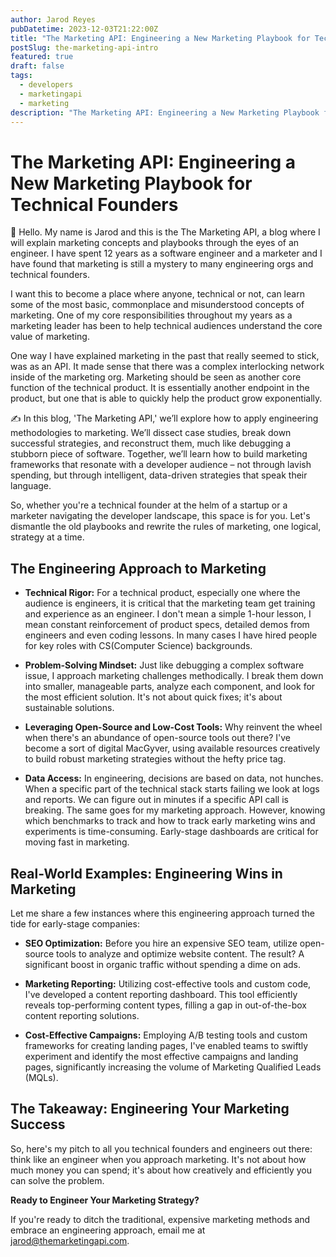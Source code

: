 ```yaml
---
author: Jarod Reyes
pubDatetime: 2023-12-03T21:22:00Z
title: "The Marketing API: Engineering a New Marketing Playbook for Technical Founders"
postSlug: the-marketing-api-intro
featured: true
draft: false
tags:
  - developers
  - marketingapi
  - marketing
description: "The Marketing API: Engineering a New Marketing Playbook for Technical Founders"
---
```


# The Marketing API: Engineering a New Marketing Playbook for Technical Founders

🚀 Hello. My name is Jarod and this is the The Marketing API, a blog where I will explain marketing concepts and playbooks through the eyes of an engineer. I have spent 12 years as a software engineer and a marketer and I have found that marketing is still a mystery to many engineering orgs and technical founders.

I want this to become a place where anyone, technical or not, can learn some of the most basic, commonplace and misunderstood concepts of marketing. One of my core responsibilities throughout my years as a marketing leader has been to help technical audiences understand the core value of marketing.

One way I have explained marketing in the past that really seemed to stick, was as an API. It made sense that there was a complex interlocking network inside of the marketing org. Marketing should be seen as another core function of the technical product. It is essentially another endpoint in the product, but one that is able to quickly help the product grow exponentially.

✍️ In this blog, 'The Marketing API,' we’ll explore how to apply engineering methodologies to marketing. We’ll dissect case studies, break down successful strategies, and reconstruct them, much like debugging a stubborn piece of software. Together, we’ll learn how to build marketing frameworks that resonate with a developer audience – not through lavish spending, but through intelligent, data-driven strategies that speak their language.

So, whether you're a technical founder at the helm of a startup or a marketer navigating the developer landscape, this space is for you. Let's dismantle the old playbooks and rewrite the rules of marketing, one logical, strategy at a time.

## The Engineering Approach to Marketing

- **Technical Rigor:** For a technical product, especially one where the audience is engineers, it is critical that the marketing team get training and experience as an engineer. I don't mean a simple 1-hour lesson, I mean constant reinforcement of product specs, detailed demos from engineers and even coding lessons. In many cases I have hired people for key roles with CS(Computer Science) backgrounds.

- **Problem-Solving Mindset:** Just like debugging a complex software issue, I approach marketing challenges methodically. I break them down into smaller, manageable parts, analyze each component, and look for the most efficient solution. It's not about quick fixes; it's about sustainable solutions.

- **Leveraging Open-Source and Low-Cost Tools:** Why reinvent the wheel when there's an abundance of open-source tools out there? I've become a sort of digital MacGyver, using available resources creatively to build robust marketing strategies without the hefty price tag.

- **Data Access:** In engineering, decisions are based on data, not hunches. When a specific part of the technical stack starts failing we look at logs and reports. We can figure out in minutes if a specific API call is breaking. The same goes for my marketing approach. However, knowing which benchmarks to track and how to track early marketing wins and experiments is time-consuming. Early-stage dashboards are critical for moving fast in marketing.

## Real-World Examples: Engineering Wins in Marketing

Let me share a few instances where this engineering approach turned the tide for early-stage companies:

- **SEO Optimization:** Before you hire an expensive SEO team, utilize open-source tools to analyze and optimize website content. The result? A significant boost in organic traffic without spending a dime on ads.

- **Marketing Reporting:** Utilizing cost-effective tools and custom code, I've developed a content reporting dashboard. This tool efficiently reveals top-performing content types, filling a gap in out-of-the-box content reporting solutions.

- **Cost-Effective Campaigns:** Employing A/B testing tools and custom frameworks for creating landing pages, I've enabled teams to swiftly experiment and identify the most effective campaigns and landing pages, significantly increasing the volume of Marketing Qualified Leads (MQLs).

## The Takeaway: Engineering Your Marketing Success

So, here's my pitch to all you technical founders and engineers out there: think like an engineer when you approach marketing. It's not about how much money you can spend; it's about how creatively and efficiently you can solve the problem.

**Ready to Engineer Your Marketing Strategy?**

If you're ready to ditch the traditional, expensive marketing methods and embrace an engineering approach, email me at [jarod\@themarketingapi.com](mailto:jarod@themarketingapi.com?subject=Follow_up).
